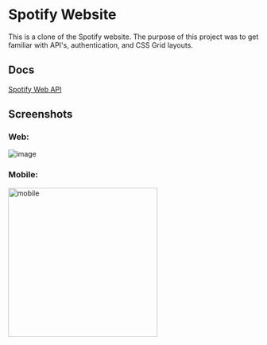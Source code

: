 # Spotify Website
This is a clone of the Spotify website. The purpose of this project was to get familiar with API's, authentication, and CSS Grid layouts.

## Docs
[Spotify Web API](https://developer.spotify.com/documentation/web-api)

## Screenshots
### Web:
![image](https://github.com/BenPham14/spotify-website/assets/97713069/4fb190d5-0627-42a6-a962-6acbfc4dfb12)

### Mobile:
<img src="https://github.com/BenPham14/spotify-website/assets/97713069/a7299d5a-143f-409b-aff3-ef0864bc44ac)" alt="mobile" width="300px"/>

